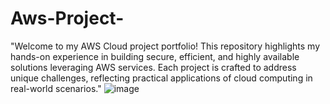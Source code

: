 # Aws-Project-
"Welcome to my AWS Cloud project portfolio! This repository highlights my hands-on experience in building secure, efficient, and highly available solutions leveraging AWS services. Each project is crafted to address unique challenges, reflecting practical applications of cloud computing in real-world scenarios."
![image](https://github.com/user-attachments/assets/c528b2fe-0c12-46e0-b580-ef1558e30625)
